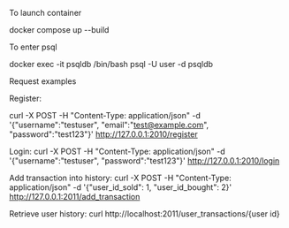 To launch container 

docker compose up --build


To enter psql

docker exec -it psqldb /bin/bash
psql -U user -d psqldb


Request examples

Register:

curl -X POST -H "Content-Type: application/json" -d '{"username":"testuser", "email":"test@example.com", "password":"test123"}' http://127.0.0.1:2010/register


Login:
curl -X POST -H "Content-Type: application/json" -d '{"username":"testuser", "password":"test123"}' http://127.0.0.1:2010/login


Add transaction into history:
curl -X POST -H "Content-Type: application/json" -d '{"user_id_sold": 1, "user_id_bought": 2}' http://127.0.0.1:2011/add_transaction

Retrieve user history:
curl http://localhost:2011/user_transactions/{user id}
